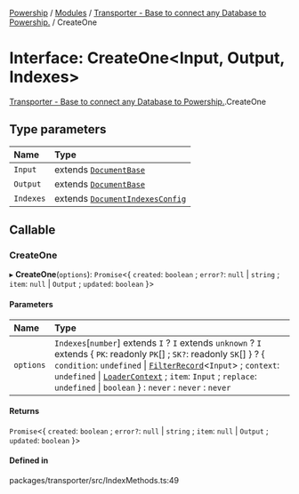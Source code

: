 [Powership](../README.md) / [Modules](../modules.md) / [Transporter - Base to connect any Database to Powership.](../modules/Transporter___Base_to_connect_any_Database_to_Powership_.md) / CreateOne

# Interface: CreateOne<Input, Output, Indexes\>

[Transporter - Base to connect any Database to Powership.](../modules/Transporter___Base_to_connect_any_Database_to_Powership_.md).CreateOne

## Type parameters

| Name | Type |
| :------ | :------ |
| `Input` | extends [`DocumentBase`](../modules/Transporter___Base_to_connect_any_Database_to_Powership_.md#documentbase) |
| `Output` | extends [`DocumentBase`](../modules/Transporter___Base_to_connect_any_Database_to_Powership_.md#documentbase) |
| `Indexes` | extends [`DocumentIndexesConfig`](Transporter___Base_to_connect_any_Database_to_Powership_.DocumentIndexesConfig.md) |

## Callable

### CreateOne

▸ **CreateOne**(`options`): `Promise`<{ `created`: `boolean` ; `error?`: ``null`` \| `string` ; `item`: ``null`` \| `Output` ; `updated`: `boolean`  }\>

#### Parameters

| Name | Type |
| :------ | :------ |
| `options` | `Indexes`[`number`] extends `I` ? `I` extends `unknown` ? `I` extends { `PK`: readonly `PK`[] ; `SK?`: readonly `SK`[]  } ? { `condition`: `undefined` \| [`FilterRecord`](../modules/Transporter___Base_to_connect_any_Database_to_Powership_.md#filterrecord)<`Input`\> ; `context`: `undefined` \| [`LoaderContext`](../modules/Transporter___Base_to_connect_any_Database_to_Powership_.md#loadercontext) ; `item`: `Input` ; `replace`: `undefined` \| `boolean`  } : `never` : `never` : `never` |

#### Returns

`Promise`<{ `created`: `boolean` ; `error?`: ``null`` \| `string` ; `item`: ``null`` \| `Output` ; `updated`: `boolean`  }\>

#### Defined in

packages/transporter/src/IndexMethods.ts:49
